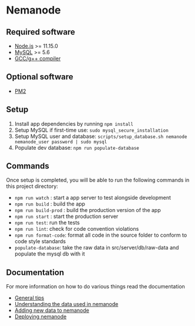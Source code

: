 # Nemanode

## Required software
- [Node.js](https://nodejs.org/en/) >= 11.15.0
- [MySQL](https://www.mysql.com/downloads/) >= 5.6
- [GCC/g++ compiler](https://packages.ubuntu.com/focal/build-essential)

## Optional software
- [PM2](https://pm2.keymetrics.io/docs/usage/quick-start/)

## Setup

1. Install app dependencies by running `npm install`
2. Setup MySQL if first-time use: `sudo mysql_secure_installation`
3. Setup MySQL user and database: `scripts/setup_database.sh nemanode nemanode_user password | sudo mysql`
4. Populate dev database: `npm run populate-database`

## Commands
Once setup is completed, you will be able to run the following commands in this project directory:

- `npm run watch` : start a app server to test alongside development
- `npm run build` : build the app
- `npm run build-prod` : build the production version of the app
- `npm run start` : start the production server
- `npm run test`: run the tests
- `npm run lint`: check for code convention violations
- `npm run format-code`: format all code in the source folder to conform to code style standards
- `populate-database`: take the raw data in src/server/db/raw-data and populate the mysql db with it

## Documentation
For more information on how to do various things read the documentation
- [General tips](https://bitbucket.org/witvliet/nemanode/src/development/docs/general-tips.md)
- [Understanding the data used in nemanode](https://bitbucket.org/witvliet/nemanode/src/development/docs/understanding-nemanode-data.md)
- [Adding new data to nemanode](https://bitbucket.org/witvliet/nemanode/src/development/docs/adding-new-data.md)
- [Deploying nemanode](https://bitbucket.org/witvliet/nemanode/src/development/docs/deploying-to-production.md)
